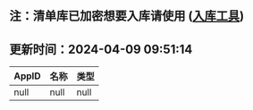 ## 注：清单库已加密想要入库请使用 ([入库工具](https://github.com/BlankTMing/ManifestAutoUpdate/releases))

## 更新时间：2024-04-09 09:51:14
| AppID | 名称 | 类型  |
| :-------------------- | :----------------------------- | :----------- |
| null | null| null |

